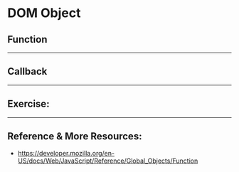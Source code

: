 # DOM Object
## Function

---

## Callback

---
## Exercise:


---

## Reference & More Resources: 
* https://developer.mozilla.org/en-US/docs/Web/JavaScript/Reference/Global_Objects/Function
